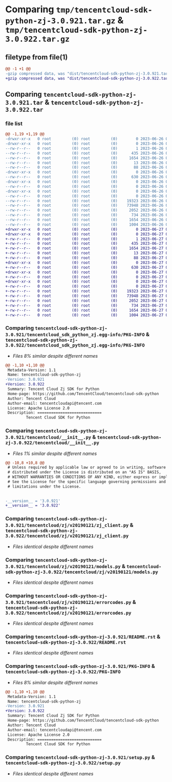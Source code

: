 # Comparing `tmp/tencentcloud-sdk-python-zj-3.0.921.tar.gz` & `tmp/tencentcloud-sdk-python-zj-3.0.922.tar.gz`

## filetype from file(1)

```diff
@@ -1 +1 @@
-gzip compressed data, was "dist/tencentcloud-sdk-python-zj-3.0.921.tar", last modified: Mon Jun 26 00:37:59 2023, max compression
+gzip compressed data, was "dist/tencentcloud-sdk-python-zj-3.0.922.tar", last modified: Tue Jun 27 00:38:35 2023, max compression
```

## Comparing `tencentcloud-sdk-python-zj-3.0.921.tar` & `tencentcloud-sdk-python-zj-3.0.922.tar`

### file list

```diff
@@ -1,19 +1,19 @@
-drwxr-xr-x   0 root         (0) root         (0)        0 2023-06-26 00:37:59.000000 tencentcloud-sdk-python-zj-3.0.921/
-drwxr-xr-x   0 root         (0) root         (0)        0 2023-06-26 00:37:59.000000 tencentcloud-sdk-python-zj-3.0.921/tencentcloud_sdk_python_zj.egg-info/
--rw-r--r--   0 root         (0) root         (0)        1 2023-06-26 00:37:59.000000 tencentcloud-sdk-python-zj-3.0.921/tencentcloud_sdk_python_zj.egg-info/dependency_links.txt
--rw-r--r--   0 root         (0) root         (0)      435 2023-06-26 00:37:59.000000 tencentcloud-sdk-python-zj-3.0.921/tencentcloud_sdk_python_zj.egg-info/SOURCES.txt
--rw-r--r--   0 root         (0) root         (0)     1654 2023-06-26 00:37:59.000000 tencentcloud-sdk-python-zj-3.0.921/tencentcloud_sdk_python_zj.egg-info/PKG-INFO
--rw-r--r--   0 root         (0) root         (0)       13 2023-06-26 00:37:59.000000 tencentcloud-sdk-python-zj-3.0.921/tencentcloud_sdk_python_zj.egg-info/top_level.txt
--rw-r--r--   0 root         (0) root         (0)       88 2023-06-26 00:37:59.000000 tencentcloud-sdk-python-zj-3.0.921/setup.cfg
-drwxr-xr-x   0 root         (0) root         (0)        0 2023-06-26 00:37:59.000000 tencentcloud-sdk-python-zj-3.0.921/tencentcloud/
--rw-r--r--   0 root         (0) root         (0)      630 2023-06-26 00:37:59.000000 tencentcloud-sdk-python-zj-3.0.921/tencentcloud/__init__.py
-drwxr-xr-x   0 root         (0) root         (0)        0 2023-06-26 00:37:59.000000 tencentcloud-sdk-python-zj-3.0.921/tencentcloud/zj/
--rw-r--r--   0 root         (0) root         (0)        0 2023-06-26 00:37:59.000000 tencentcloud-sdk-python-zj-3.0.921/tencentcloud/zj/__init__.py
-drwxr-xr-x   0 root         (0) root         (0)        0 2023-06-26 00:37:59.000000 tencentcloud-sdk-python-zj-3.0.921/tencentcloud/zj/v20190121/
--rw-r--r--   0 root         (0) root         (0)        0 2023-06-26 00:37:59.000000 tencentcloud-sdk-python-zj-3.0.921/tencentcloud/zj/v20190121/__init__.py
--rw-r--r--   0 root         (0) root         (0)    19323 2023-06-26 00:37:59.000000 tencentcloud-sdk-python-zj-3.0.921/tencentcloud/zj/v20190121/zj_client.py
--rw-r--r--   0 root         (0) root         (0)    73948 2023-06-26 00:37:59.000000 tencentcloud-sdk-python-zj-3.0.921/tencentcloud/zj/v20190121/models.py
--rw-r--r--   0 root         (0) root         (0)     2052 2023-06-26 00:37:59.000000 tencentcloud-sdk-python-zj-3.0.921/tencentcloud/zj/v20190121/errorcodes.py
--rw-r--r--   0 root         (0) root         (0)      734 2023-06-26 00:37:59.000000 tencentcloud-sdk-python-zj-3.0.921/README.rst
--rw-r--r--   0 root         (0) root         (0)     1654 2023-06-26 00:37:59.000000 tencentcloud-sdk-python-zj-3.0.921/PKG-INFO
--rw-r--r--   0 root         (0) root         (0)     1004 2023-06-26 00:37:59.000000 tencentcloud-sdk-python-zj-3.0.921/setup.py
+drwxr-xr-x   0 root         (0) root         (0)        0 2023-06-27 00:38:35.000000 tencentcloud-sdk-python-zj-3.0.922/
+drwxr-xr-x   0 root         (0) root         (0)        0 2023-06-27 00:38:35.000000 tencentcloud-sdk-python-zj-3.0.922/tencentcloud_sdk_python_zj.egg-info/
+-rw-r--r--   0 root         (0) root         (0)        1 2023-06-27 00:38:35.000000 tencentcloud-sdk-python-zj-3.0.922/tencentcloud_sdk_python_zj.egg-info/dependency_links.txt
+-rw-r--r--   0 root         (0) root         (0)      435 2023-06-27 00:38:35.000000 tencentcloud-sdk-python-zj-3.0.922/tencentcloud_sdk_python_zj.egg-info/SOURCES.txt
+-rw-r--r--   0 root         (0) root         (0)     1654 2023-06-27 00:38:35.000000 tencentcloud-sdk-python-zj-3.0.922/tencentcloud_sdk_python_zj.egg-info/PKG-INFO
+-rw-r--r--   0 root         (0) root         (0)       13 2023-06-27 00:38:35.000000 tencentcloud-sdk-python-zj-3.0.922/tencentcloud_sdk_python_zj.egg-info/top_level.txt
+-rw-r--r--   0 root         (0) root         (0)       88 2023-06-27 00:38:35.000000 tencentcloud-sdk-python-zj-3.0.922/setup.cfg
+drwxr-xr-x   0 root         (0) root         (0)        0 2023-06-27 00:38:35.000000 tencentcloud-sdk-python-zj-3.0.922/tencentcloud/
+-rw-r--r--   0 root         (0) root         (0)      630 2023-06-27 00:38:35.000000 tencentcloud-sdk-python-zj-3.0.922/tencentcloud/__init__.py
+drwxr-xr-x   0 root         (0) root         (0)        0 2023-06-27 00:38:35.000000 tencentcloud-sdk-python-zj-3.0.922/tencentcloud/zj/
+-rw-r--r--   0 root         (0) root         (0)        0 2023-06-27 00:38:35.000000 tencentcloud-sdk-python-zj-3.0.922/tencentcloud/zj/__init__.py
+drwxr-xr-x   0 root         (0) root         (0)        0 2023-06-27 00:38:35.000000 tencentcloud-sdk-python-zj-3.0.922/tencentcloud/zj/v20190121/
+-rw-r--r--   0 root         (0) root         (0)        0 2023-06-27 00:38:35.000000 tencentcloud-sdk-python-zj-3.0.922/tencentcloud/zj/v20190121/__init__.py
+-rw-r--r--   0 root         (0) root         (0)    19323 2023-06-27 00:38:35.000000 tencentcloud-sdk-python-zj-3.0.922/tencentcloud/zj/v20190121/zj_client.py
+-rw-r--r--   0 root         (0) root         (0)    73948 2023-06-27 00:38:35.000000 tencentcloud-sdk-python-zj-3.0.922/tencentcloud/zj/v20190121/models.py
+-rw-r--r--   0 root         (0) root         (0)     2052 2023-06-27 00:38:35.000000 tencentcloud-sdk-python-zj-3.0.922/tencentcloud/zj/v20190121/errorcodes.py
+-rw-r--r--   0 root         (0) root         (0)      734 2023-06-27 00:38:35.000000 tencentcloud-sdk-python-zj-3.0.922/README.rst
+-rw-r--r--   0 root         (0) root         (0)     1654 2023-06-27 00:38:35.000000 tencentcloud-sdk-python-zj-3.0.922/PKG-INFO
+-rw-r--r--   0 root         (0) root         (0)     1004 2023-06-27 00:38:35.000000 tencentcloud-sdk-python-zj-3.0.922/setup.py
```

### Comparing `tencentcloud-sdk-python-zj-3.0.921/tencentcloud_sdk_python_zj.egg-info/PKG-INFO` & `tencentcloud-sdk-python-zj-3.0.922/tencentcloud_sdk_python_zj.egg-info/PKG-INFO`

 * *Files 8% similar despite different names*

```diff
@@ -1,10 +1,10 @@
 Metadata-Version: 1.1
 Name: tencentcloud-sdk-python-zj
-Version: 3.0.921
+Version: 3.0.922
 Summary: Tencent Cloud Zj SDK for Python
 Home-page: https://github.com/TencentCloud/tencentcloud-sdk-python
 Author: Tencent Cloud
 Author-email: tencentcloudapi@tencent.com
 License: Apache License 2.0
 Description: ============================
         Tencent Cloud SDK for Python
```

### Comparing `tencentcloud-sdk-python-zj-3.0.921/tencentcloud/__init__.py` & `tencentcloud-sdk-python-zj-3.0.922/tencentcloud/__init__.py`

 * *Files 1% similar despite different names*

```diff
@@ -10,8 +10,8 @@
 # Unless required by applicable law or agreed to in writing, software
 # distributed under the License is distributed on an "AS IS" BASIS,
 # WITHOUT WARRANTIES OR CONDITIONS OF ANY KIND, either express or implied.
 # See the License for the specific language governing permissions and
 # limitations under the License.
 
 
-__version__ = '3.0.921'
+__version__ = '3.0.922'
```

### Comparing `tencentcloud-sdk-python-zj-3.0.921/tencentcloud/zj/v20190121/zj_client.py` & `tencentcloud-sdk-python-zj-3.0.922/tencentcloud/zj/v20190121/zj_client.py`

 * *Files identical despite different names*

### Comparing `tencentcloud-sdk-python-zj-3.0.921/tencentcloud/zj/v20190121/models.py` & `tencentcloud-sdk-python-zj-3.0.922/tencentcloud/zj/v20190121/models.py`

 * *Files identical despite different names*

### Comparing `tencentcloud-sdk-python-zj-3.0.921/tencentcloud/zj/v20190121/errorcodes.py` & `tencentcloud-sdk-python-zj-3.0.922/tencentcloud/zj/v20190121/errorcodes.py`

 * *Files identical despite different names*

### Comparing `tencentcloud-sdk-python-zj-3.0.921/README.rst` & `tencentcloud-sdk-python-zj-3.0.922/README.rst`

 * *Files identical despite different names*

### Comparing `tencentcloud-sdk-python-zj-3.0.921/PKG-INFO` & `tencentcloud-sdk-python-zj-3.0.922/PKG-INFO`

 * *Files 8% similar despite different names*

```diff
@@ -1,10 +1,10 @@
 Metadata-Version: 1.1
 Name: tencentcloud-sdk-python-zj
-Version: 3.0.921
+Version: 3.0.922
 Summary: Tencent Cloud Zj SDK for Python
 Home-page: https://github.com/TencentCloud/tencentcloud-sdk-python
 Author: Tencent Cloud
 Author-email: tencentcloudapi@tencent.com
 License: Apache License 2.0
 Description: ============================
         Tencent Cloud SDK for Python
```

### Comparing `tencentcloud-sdk-python-zj-3.0.921/setup.py` & `tencentcloud-sdk-python-zj-3.0.922/setup.py`

 * *Files identical despite different names*

